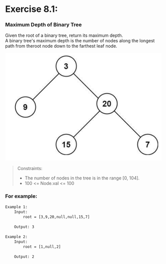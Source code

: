 # Exercise 8.1:
### Maximum Depth of Binary Tree

Given the root of a binary tree, return its maximum depth.  
A binary tree's maximum depth is the number of nodes along the longest path from theroot node down to the farthest leaf node.

![](Image.png)

> Constraints:  
> * The number of nodes in the tree is in the range [0, 104].
> * 100 <= Node.val <= 100

### For example:  
    Example 1:  
        Input:  
            root = [3,9,20,null,null,15,7]
          
        Output: 3
    
    Example 2:  
        Input:  
            root = [1,null,2]
          
        Output: 2